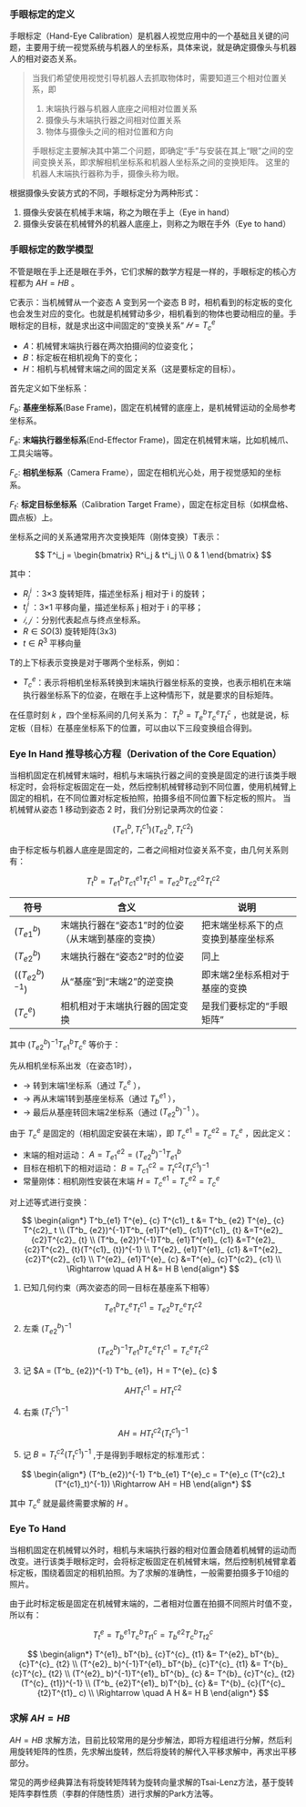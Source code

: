 ### 手眼标定的定义

手眼标定（Hand-Eye Calibration）是机器人视觉应用中的一个基础且关键的问题，主要用于统一视觉系统与机器人的坐标系，具体来说，就是确定摄像头与机器人的相对姿态关系。

> 当我们希望使用视觉引导机器人去抓取物体时，需要知道三个相对位置关系，即
> 
> 1. 末端执行器与机器人底座之间相对位置关系
> 2. 摄像头与末端执行器之间相对位置关系
> 3. 物体与摄像头之间的相对位置和方向
> 
> 手眼标定主要解决其中第二个问题，即确定“手”与安装在其上“眼”之间的空间变换关系，即求解相机坐标系和机器人坐标系之间的变换矩阵。  这里的机器人末端执行器称为手，摄像头称为眼。

根据摄像头安装方式的不同，手眼标定分为两种形式：
1. 摄像头安装在机械手末端，称之为眼在手上（Eye in hand）
2. 摄像头安装在机械臂外的机器人底座上，则称之为眼在手外（Eye to hand）

### 手眼标定的数学模型

不管是眼在手上还是眼在手外，它们求解的数学方程是一样的，手眼标定的核心方程都为 $AH = HB$ 。

它表示：当机械臂从一个姿态 A 变到另一个姿态 B 时，相机看到的标定板的变化也会发生对应的变化。也就是机械臂动多少，相机看到的物体也要动相应的量。手眼标定的目标，就是求出这中间固定的“变换关系” $𝐻 = T^e_c$ 

- 𝐴：机械臂末端执行器在两次拍摄间的位姿变化；
- 𝐵：标定板在相机视角下的变化；
- 𝐻：相机与机械臂末端之间的固定关系（这是要标定的目标）。

首先定义如下坐标系：

$F_b$: **基座坐标系**(Base Frame)，固定在机械臂的底座上，是机械臂运动的全局参考坐标系。

$F_e$: **末端执行器坐标系**(End-Effector Frame)，固定在机械臂末端，比如机械爪、工具尖端等。

$F_c$: **相机坐标系**（Camera Frame），固定在相机光心处，用于视觉感知的坐标系。

$F_t$: **标定目标坐标系**（Calibration Target Frame），固定在标定目标（如棋盘格、圆点板）上。

坐标系之间的关系通常用齐次变换矩阵（刚体变换）T表示：

$$
T^i_j =
\begin{bmatrix}
R^i_j & t^i_j \\
0 & 1
\end{bmatrix}
$$

其中：
- $R^i_j$ ：3×3 旋转矩阵，描述坐标系 j 相对于 i 的旋转；
- $t^i_j$ ：3×1 平移向量，描述坐标系 j 相对于 i 的平移；
- $𝑖,𝑗$ ：分别代表起点与终点坐标系。
- $R ∈ SO(3)$ 旋转矩阵(3x3)
- $t ∈ R^{3}$ 平移向量

T的上下标表示变换是对于哪两个坐标系，例如：
- $T^e_c$：表示将相机坐标系转换到末端执行器坐标系的变换，也表示相机在末端执行器坐标系下的位姿，在眼在手上这种情形下，就是要求的目标矩阵。

在任意时刻 𝑘 ，四个坐标系间的几何关系为： $T^b_t=T^b_eT^e_cT^c_t$ ，也就是说，标定板（目标）在基座坐标系下的位置，可以由以下三段变换组合得到。


### Eye In Hand 推导核心方程（Derivation of the Core Equation）

当相机固定在机械臂末端时，相机与末端执行器之间的变换是固定的进行该类手眼标定时，会将标定板固定在一处，然后控制机械臂移动到不同位置，使用机械臂上固定的相机，在不同位置对标定板拍照，拍摄多组不同位置下标定板的照片。
当机械臂从姿态 1 移动到姿态 2 时，我们分别记录两次的位姿：

$$
(T^b_{e1}, T^{c1}_t)
(T^b_{e2}, T^{c2}_t)
$$

由于标定板与机器人底座是固定的，二者之间相对位姿关系不变，由几何关系则有：

$$T^b_t = T^b_{e1}T^{e1}_{c1}T^{c1}_{t} = T^b_{e2}T^{e2}_{c2}T^{c2}_{t}$$

| 符号                | 含义                         | 说明                |
| ----------------- | -------------------------- | ----------------- |
|  $(T^b_{e1})$        | 末端执行器在“姿态1”时的位姿（从末端到基座的变换） | 把末端坐标系下的点变换到基座坐标系 |
|  $(T^b_{e2})$        | 末端执行器在“姿态2”时的位姿            | 同上                |
|  $((T^b_{e2})^{-1})$ | 从“基座”到“末端2”的逆变换            | 即末端2坐标系相对于基座的变换   |
|  $(T^{e}_c)$         | 相机相对于末端执行器的固定变换            | 是我们要标定的“手眼矩阵”     |

其中 $(T^b_{e2})^{-1} T^b_{e1} T^{e}_c$ 等价于：

先从相机坐标系出发（在姿态1时），
- → 转到末端1坐标系（通过 $T^{e}_c$ ），
- → 再从末端1转到基座坐标系（通过 $T^{e1}_b$ ），
- → 最后从基座转回末端2坐标系（通过 $(T^b_{e2})^{-1}$ ）。

由于 $T^e_c$ 是固定的（相机固定安装在末端），即 $T^{e1}_c = T^{e2}_c = T^e_c$ ，因此定义：

- 末端的相对运动：
  $A=T^{e2}_ {e1}=(T^b_ {e2})^{-1}T^b_ {e1}$
- 目标在相机下的相对运动：
  $B=T^{c2}_{c1}=T^{c2}_t (T^{c1}_t)^{-1}$
- 常量刚体：相机刚性安装在末端
  $H=T^{e1}_c=T^{e2}_c=T^e_c$ 

对上述等式进行变换：

$$
\begin{align*}
T^b_{e1} T^{e}_ {c} T^{c1}_ t 
&= T^b_ {e2} T^{e}_ {c} T^{c2}_ t \\
(T^b_ {e2})^{-1}T^b_ {e1}T^{e1}_ {c1}T^{c1}_ {t} 
&=T^{e2}_ {c2}T^{c2}_ {t} \\
(T^b_ {e2})^{-1}T^b_ {e1}T^{e1}_ {c1} 
&=T^{e2}_ {c2}T^{c2}_ {t}(T^{c1}_ {t})^{-1} \\
T^{e2}_ {e1}T^{e1}_ {c1} 
&=T^{e2}_ {c2}T^{c2}_ {c1} \\
T^{e2}_ {e1}T^{e}_ {c} 
&=T^{e}_ {c}T^{c2}_ {c1} \\
\Rightarrow \quad A H &= H B
\end{align*}
$$

1. 已知几何约束（两次姿态的同一目标在基座系下相等）

$$T^b_{e1} T^{e}_ {c} T^{c1}_ t = T^b_ {e2} T^{e}_ {c} T^{c2}_ t $$

2. 左乘 $(T^b_{e2})^{-1}$

$$(T^b_ {e2})^{-1} T^b_ {e1} T^{e}_ {c} T^{c1}_ t = T^{e}_ {c} T^{c2}_ t $$

3. 记 $A = (T^b_ {e2})^{-1} T^b_ {e1}，H = T^{e}_ {c} $

$$A H T^{c1}_t = H T^{c2}_t  $$

4. 右乘 $(T^{c1}_t)^{-1}$

$$A H = H T^{c2}_t (T^{c1}_t)^{-1}   $$

5. 记 $B = T^{c2}_t (T^{c1}_t)^{-1}$ ,于是得到手眼标定的标准形式：

$$
\begin{align*}
(T^b_{e2})^{-1} T^b_{e1} T^{e}_c = T^{e}_c (T^{c2}_t (T^{c1}_t)^{-1}) 
\Rightarrow AH = HB
\end{align*}
$$

其中 $T^e_c$ 就是最终需要求解的 $H$ 。

### Eye To Hand

当相机固定在机械臂以外时，相机与末端执行器的相对位置会随着机械臂的运动而改变。进行该类手眼标定时，会将标定板固定在机械臂末端，然后控制机械臂拿着标定板，围绕着固定的相机拍照。为了求解的准确性，一般需要拍摄多于10组的照片。

由于此时标定板是固定在机械臂末端的，二者相对位置在拍摄不同照片时值不变，所以有：

$$T^e_t = T^{e1}_ bT^{b}_ {c}T^{c}_ {t1} = T^{e2}_ bT^{b}_ {c}T^{c}_ {t2}$$

$$ 
\begin{align*}
T^{e1}_ bT^{b}_ {c}T^{c}_ {t1} 
&= T^{e2}_ bT^{b}_ {c}T^{c}_ {t2} \\
(T^{e2}_ b)^{-1}T^{e1}_ bT^{b}_ {c}T^{c}_ {t1} 
&= T^{b}_ {c}T^{c}_ {t2} \\
(T^{e2}_ b)^{-1}T^{e1}_ bT^{b}_ {c} 
&= T^{b}_ {c}T^{c}_ {t2}(T^{c}_ {t1})^{-1} \\
(T^b_ {e2}T^{e1}_ b)T^{b}_ {c} 
&= T^{b}_ {c}(T^{c}_ {t2}T^{t1}_ c) \\
\Rightarrow \quad A H &= H B
\end{align*}
$$

### 求解 $AH = HB$ 

$AH = HB$ 求解方法，目前比较常用的是分步解法，即将方程组进行分解，然后利用旋转矩阵的性质，先求解出旋转，然后将旋转的解代入平移求解中，再求出平移部分。

常见的两步经典算法有将旋转矩阵转为旋转向量求解的Tsai-Lenz方法，基于旋转矩阵李群性质（李群的伴随性质）进行求解的Park方法等。



